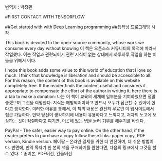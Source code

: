 번역자 : 박정환

#FIRST CONTACT WITH TENSORFLOW

##Get started with with Deep Learning programming
##딥러닝 프로그래밍 시작

This book is devoted to the open-source community, whose work we consume every day without knowing
이 책은 오픈소스 커뮤니티의 목적에 따라서 작업했다. 이는 작업과 관련되어서 관련 지식이 없는 상태에서 하루하루 작업을 하는 이들을 위해서 이다.

I hope this book adds some value to this world of education that I love so much. I think that knowledge is liberation and should be accessible to all. For this reason, the content of this book is available on this website completely free. If the reader finds the content useful and considers it appropriate to compensate the effort of the author in writing it,  here there is a tab to make a donation:
나는 이 책이 교육의 세계에 일부분을 기여하였으면 정말 좋겠으며 그것을 희망한다. 지식은 해방되어야하고 반드시 모두가 접근할 수 있어야 한다고 생각한다. 이러한 이유를 통해서, 이 책의 내용은 완전히 무료인 이 웹사이트에서 접근 가능하다. 만약 당신이 생각하기에 내용이 유용하다고 느껴지고, 저자의 노고에 보상하는 것이 적절하다고 여기면, 이곳에 있는 탭을 눌러 기부를 해주기를 바란다.

PayPal - The safer, easier way to pay online. On the other hand, if the reader prefers to purchase a copy follow these links: paper copy, PDF version, Kindle version.
페이팔 – 온라인 결제를 위한 더 안전하며, 더 쉬운 방법이다. 반면에, 만약 독자가 한 본의 책을 구매하기를 원한다면, 다음의 링크에서 그것을 할 수 있다.：종이본, PDF버전, 킨들버전
